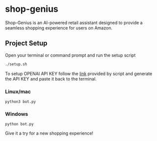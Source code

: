 # shop-genius
Shop-Genius is an AI-powered retail assistant designed to provide a seamless shopping experience for users on Amazon.

## Project Setup
Open your terminal or command prompt and run the setup script
```bash
./setup.sh
```
To setup OPENAI API KEY follow the [link](https://platform.openai.com/account/api-keys) provided by script and generate the API KEY and paste it back to the terminal.

### Linux/mac
```
python3 bot.py
```

### Windows
```
python bot.py
```

Give it a try for a new shopping experience!